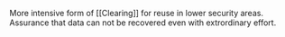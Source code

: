 More intensive form of [[Clearing]] for reuse in lower security areas. Assurance that data can not be recovered even with extrordinary effort.